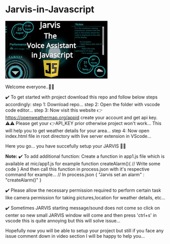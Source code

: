 # Jarvis-in-Javascript
![JARVIS_THUMBNAIL](./Jarvis_Thumbnail.png)


Welcome everyone..🙏🙏

✔️ To get started with project download this repo and follow below steps accordingly:
step 1: 
      Download repo...
step 2: 
      Open the folder with vscode code editor...
step 3:
      Now visit this website 👉https://openweathermap.org/appid create your account and get api key.
	⚠️⚠️ Please get your 👉API_KEY prior otherwise project won't work...
      This will help you to get weather details for your area...
step 4: 
      Now open index.html file in root directory with live server extension in VScode...

Here you go... you have succefully setup your JARVIS 👏👏

**Note:**
✔️ To add additional function:
      Create a function in app1.js file which is available at mic/app1.js for example
      function createAlarm(){
          // Write some code
      }
      And then call this function in process.json with it's respective command for example...
      // In process.json
      {
      "Jarvis set an alarm" : "createAlarm()"
      }
      
✔️ Please allow the necessary permission required to perform certain task like
    camera permission for taking pictures,location for weather details, etc...
    
✔️ Sometimes JARVIS starting message/sound does not come so click on center so new small JARVIS window will come and then press 'ctrl+s' in 
    vscode this is quite annoying but this will solve issue...

Hopefully now you will be able to setup your project but still if you face any issue comment down in video section I will be happy to help you...
